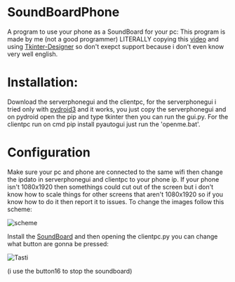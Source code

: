 # SoundBoardPhone
A program to use your phone as a SoundBoard for your pc:
This program is made by me (not a good programmer) LITERALLY copying this [video](https://www.youtube.com/watch?v=Lbfe3-v7yE0) and using [Tkinter-Designer](https://github.com/ParthJadhav/Tkinter-Designer) so don't exepct support because i don't even know very well english.
# Installation:
Download the serverphonegui and the clientpc, for the serverphonegui i tried only with [pydroid3](https://play.google.com/store/apps/details?id=ru.iiec.pydroid3&hl=en_US&gl=US&pli=1) and it works, you just copy the serverphonegui and on pydroid open the pip and type tkinter then you can run the gui.py. For the clientpc run on cmd pip install pyautogui just run the 'openme.bat'.
# Configuration
Make sure your pc and phone are connected to the same wifi then change the ipdato in serverphonegui and clientpc to your phone ip. If your phone isn't 1080x1920 then somethings could cut out of the screen but i don't know how to scale things for other screens that aren't 1080x1920 so if you know how to do it then report it to issues. To change the images follow this scheme:


![scheme](https://github.com/user-attachments/assets/efb41733-a6d9-43dc-9c9d-fd50143c3633)



Install the [SoundBoard](https://github.com/Kalejin/DCSB) and then opening the clientpc.py you can change what button are gonna be pressed:


![Tasti](https://github.com/user-attachments/assets/45cf0c21-d1ce-4960-9419-1d71bda7a82d) 



(i use the button16 to stop the soundboard)
